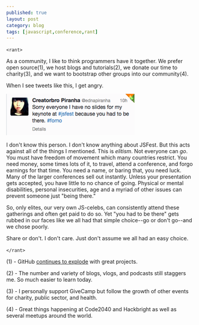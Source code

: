 ```yaml
---
published: true
layout: post
category: blog
tags: [javascript,conference,rant]
---
```


`<rant>`

As a community, I like to think programmers have it together.  We prefer open source(1), we host blogs
and tutorials(2), we donate our time to charity(3), and we want to bootstrap other groups into our
community(4).

When I see tweets like this, I get angry.

![tweet](/assets/img/keynote2014-03-11.png)

I don't know this person.  I don't know anything about JSFest.  But this acts against all of the things I
mentioned.  This is _elitism_.  Not everyone can _go_.  You must have freedom of movement
which many countries restrict.  You need money, some times lots of it, to travel, attend a conference, and
forgo earnings for that time.  You need a name, or baring that, you need luck.  Many of the larger
conferences sell out instantly.  Unless your presentation gets accepted, you have little to no chance of
going.  Physical or mental disabilities, personal insecurities, age and a myriad of other issues can
prevent someone just "being there."

So, only elites, our very own JS-celebs, can consistently attend these gatherings and often get paid to do so.
Yet "you had to be there" gets rubbed in our faces like we all had that simple choice--go or don't go--and
we chose poorly.

Share or don't.  I don't care.  Just don't assume we all had an easy choice.

`</rant>`

(1) - GitHub [continues to explode](http://growthhackers.com/companies/github/) with great projects.

(2) - The number and variety of blogs, vlogs, and podcasts still staggers me.  So much easier to learn today.

(3) - I personally support GiveCamp but follow the growth of other events for charity, public sector, and health.

(4) - Great things happening at Code2040 and Hackbright as well as several meetups around the world.